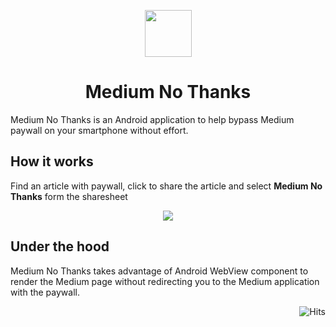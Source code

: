 <p align="center">
  <img src="https://github.com/a-chris/medium-no-thanks/blob/master/readme/logo.png" width="75" height="75"/>
</p>

<h1 align="center">Medium No Thanks</h1>

Medium No Thanks is an Android application to help bypass Medium paywall on your smartphone without effort.

## How it works

Find an article with paywall, click to share the article and select **Medium No Thanks** form the sharesheet

<p align="center">
  <img src="https://github.com/a-chris/medium-no-thanks/blob/master/readme/sample.gif" />
</p>

## Under the hood

Medium No Thanks takes advantage of Android WebView component to render the Medium page without redirecting you to the Medium application with the paywall.

<p align="right">
<img src="https://hitcounter.pythonanywhere.com/nocount/tag.svg?url=https://github.com/a-chris/medium-no-thanks" alt="Hits">
</p>
